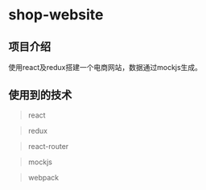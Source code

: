# shop-website
## 项目介绍
使用react及redux搭建一个电商网站，数据通过mockjs生成。

##  使用到的技术
> react

> redux

> react-router

> mockjs

> webpack

